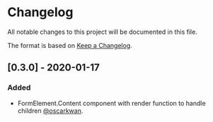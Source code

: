 # Changelog

All notable changes to this project will be documented in this file.

The format is based on [Keep a Changelog](https://keepachangelog.com/en/1.0.0/).

## [0.3.0] - 2020-01-17

### Added

- FormElement.Content component with render function to handle children [@oscarkwan](https://github.com/tristanjasper).
